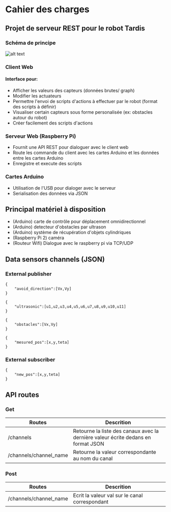 # Cahier des charges
## Projet de serveur REST pour le robot Tardis

### Schéma de principe
![alt text](https://bytebucket.org/gostmasterys/web-tardis/raw/de2e72dd163250635503c681693c18de7ed9c585/Basic_block_diagram.png "block diagram")

### Client Web
#### Interface pour:
- Afficher les valeurs des capteurs (données brutes/ graph)
- Modifier les actuateurs
- Permettre l'envoi de scripts d'actions à effectuer par le robot (format des scripts à définir)
- Visualiser certain capteurs sous forme personalisée (ex: obstacles autour du robot)
- Créer facilement des scripts d'actions

### Serveur Web (Raspberry Pi)
- Fournit une API REST pour dialoguer avec le client web
- Route les commande du client avec les cartes Arduino et les données entre les cartes Arduino
- Enregistre et execute des scripts

### Cartes Arduino
- Utilisation de l'USB pour dialoger avec le serveur
- Serialisation des données via JSON

## Principal matériel à disposition
- (Arduino) carte de contrôle pour déplacement omnidirectionnel
- (Arduino) detecteur d'obstacles par ultrason
- (Arduino) système de récupération d'objets cylindriques
- (Raspberry Pi 2) caméra
- (Routeur Wifi) Dialogue avec le raspberry pi via TCP/UDP

## Data sensors channels (JSON)

### External publisher

    {
        "avoid_direction":[Vx,Vy]
    }
    
    {
        "ultrasonic":[u1,u2,u3,u4,u5,u6,u7,u8,u9,u10,u11]
    }

    {
        "obstacles":[Vx,Vy]
    }

    {
        "mesured_pos":[x,y,teta]
    }

### External subscriber

    {
        "new_pos":[x,y,teta]
    }
    

## API routes

### Get

| Routes                        | Descrition                                                                            |
|---                            |---                                                                                    |
| /channels                     | Retourne la liste des canaux avec la dernière valeur écrite dedans en format JSON     |
| /channels/channel_name        | Retourne la valeur correspondante au nom du canal                                     |

### Post
| Routes                        | Descrition                                        |
|---                            |---                                                |
| /channels/channel_name        | Ecrit la valeur val sur le canal correspondant    |